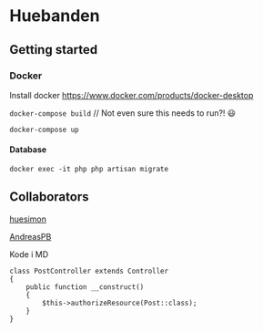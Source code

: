 # Huebanden

## Getting started

### Docker

Install docker https://www.docker.com/products/docker-desktop

`docker-compose build` // Not even sure this needs to run?! 😃

`docker-compose up`

#### Database

`docker exec -it php php artisan migrate `

## Collaborators

[huesimon](https://github.com/huesimon)

[AndreasPB](https://github.com/andreaspb)


Kode i MD

```
class PostController extends Controller
{
    public function __construct()
    {
        $this->authorizeResource(Post::class);
    }
}
```

